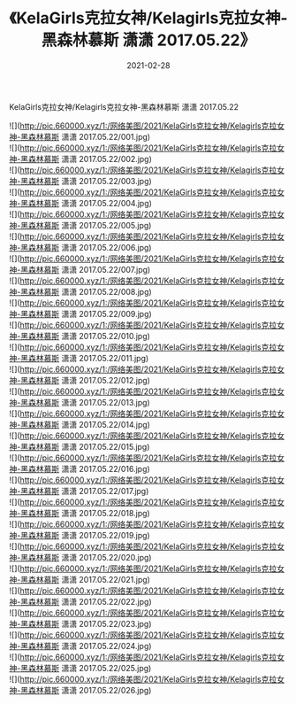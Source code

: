 ﻿---
layout: post
title:  《KelaGirls克拉女神/Kelagirls克拉女神-黑森林慕斯 潇潇 2017.05.22》
date:   2021-02-28
img: http://pic.660000.xyz/1:/网络美图/2021/KelaGirls克拉女神/Kelagirls克拉女神-黑森林慕斯 潇潇 2017.05.22/000.jpg
categories: [美女, 清纯, 唯美]
---

KelaGirls克拉女神/Kelagirls克拉女神-黑森林慕斯 潇潇 2017.05.22

 ![](http://pic.660000.xyz/1:/网络美图/2021/KelaGirls克拉女神/Kelagirls克拉女神-黑森林慕斯 潇潇 2017.05.22/001.jpg) <br>![](http://pic.660000.xyz/1:/网络美图/2021/KelaGirls克拉女神/Kelagirls克拉女神-黑森林慕斯 潇潇 2017.05.22/002.jpg) <br>![](http://pic.660000.xyz/1:/网络美图/2021/KelaGirls克拉女神/Kelagirls克拉女神-黑森林慕斯 潇潇 2017.05.22/003.jpg) <br>![](http://pic.660000.xyz/1:/网络美图/2021/KelaGirls克拉女神/Kelagirls克拉女神-黑森林慕斯 潇潇 2017.05.22/004.jpg) <br>![](http://pic.660000.xyz/1:/网络美图/2021/KelaGirls克拉女神/Kelagirls克拉女神-黑森林慕斯 潇潇 2017.05.22/005.jpg) <br>![](http://pic.660000.xyz/1:/网络美图/2021/KelaGirls克拉女神/Kelagirls克拉女神-黑森林慕斯 潇潇 2017.05.22/006.jpg) <br>![](http://pic.660000.xyz/1:/网络美图/2021/KelaGirls克拉女神/Kelagirls克拉女神-黑森林慕斯 潇潇 2017.05.22/007.jpg) <br>![](http://pic.660000.xyz/1:/网络美图/2021/KelaGirls克拉女神/Kelagirls克拉女神-黑森林慕斯 潇潇 2017.05.22/008.jpg) <br>![](http://pic.660000.xyz/1:/网络美图/2021/KelaGirls克拉女神/Kelagirls克拉女神-黑森林慕斯 潇潇 2017.05.22/009.jpg) <br>![](http://pic.660000.xyz/1:/网络美图/2021/KelaGirls克拉女神/Kelagirls克拉女神-黑森林慕斯 潇潇 2017.05.22/010.jpg) <br>![](http://pic.660000.xyz/1:/网络美图/2021/KelaGirls克拉女神/Kelagirls克拉女神-黑森林慕斯 潇潇 2017.05.22/011.jpg) <br>![](http://pic.660000.xyz/1:/网络美图/2021/KelaGirls克拉女神/Kelagirls克拉女神-黑森林慕斯 潇潇 2017.05.22/012.jpg) <br>![](http://pic.660000.xyz/1:/网络美图/2021/KelaGirls克拉女神/Kelagirls克拉女神-黑森林慕斯 潇潇 2017.05.22/013.jpg) <br>![](http://pic.660000.xyz/1:/网络美图/2021/KelaGirls克拉女神/Kelagirls克拉女神-黑森林慕斯 潇潇 2017.05.22/014.jpg) <br>![](http://pic.660000.xyz/1:/网络美图/2021/KelaGirls克拉女神/Kelagirls克拉女神-黑森林慕斯 潇潇 2017.05.22/015.jpg) <br>![](http://pic.660000.xyz/1:/网络美图/2021/KelaGirls克拉女神/Kelagirls克拉女神-黑森林慕斯 潇潇 2017.05.22/016.jpg) <br>![](http://pic.660000.xyz/1:/网络美图/2021/KelaGirls克拉女神/Kelagirls克拉女神-黑森林慕斯 潇潇 2017.05.22/017.jpg) <br>![](http://pic.660000.xyz/1:/网络美图/2021/KelaGirls克拉女神/Kelagirls克拉女神-黑森林慕斯 潇潇 2017.05.22/018.jpg) <br>![](http://pic.660000.xyz/1:/网络美图/2021/KelaGirls克拉女神/Kelagirls克拉女神-黑森林慕斯 潇潇 2017.05.22/019.jpg) <br>![](http://pic.660000.xyz/1:/网络美图/2021/KelaGirls克拉女神/Kelagirls克拉女神-黑森林慕斯 潇潇 2017.05.22/020.jpg) <br>![](http://pic.660000.xyz/1:/网络美图/2021/KelaGirls克拉女神/Kelagirls克拉女神-黑森林慕斯 潇潇 2017.05.22/021.jpg) <br>![](http://pic.660000.xyz/1:/网络美图/2021/KelaGirls克拉女神/Kelagirls克拉女神-黑森林慕斯 潇潇 2017.05.22/022.jpg) <br>![](http://pic.660000.xyz/1:/网络美图/2021/KelaGirls克拉女神/Kelagirls克拉女神-黑森林慕斯 潇潇 2017.05.22/023.jpg) <br>![](http://pic.660000.xyz/1:/网络美图/2021/KelaGirls克拉女神/Kelagirls克拉女神-黑森林慕斯 潇潇 2017.05.22/024.jpg) <br>![](http://pic.660000.xyz/1:/网络美图/2021/KelaGirls克拉女神/Kelagirls克拉女神-黑森林慕斯 潇潇 2017.05.22/025.jpg) <br>![](http://pic.660000.xyz/1:/网络美图/2021/KelaGirls克拉女神/Kelagirls克拉女神-黑森林慕斯 潇潇 2017.05.22/026.jpg) <br>